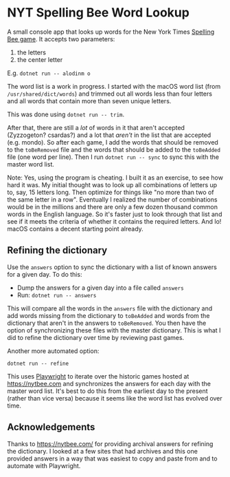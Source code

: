 # NYT Spelling Bee Word Lookup

A small console app that looks up words for the New York Times [Spelling Bee game](https://www.nytimes.com/puzzles/spelling-bee). It accepts two parameters:

1) the letters
2) the center letter

E.g. `dotnet run -- alodinm o`

The word list is a work in progress. I started with the macOS word list (from `/usr/shared/dict/words`) and trimmed out all words less than four letters and all words that contain more than seven unique letters.

This was done using `dotnet run -- trim`.

After that, there are still a *lot* of words in it that aren't accepted (Zyzzogeton? csardas?) and a lot that _aren't_ in the list that are accepted (e.g. mondo). So after each game, I add the words that should be removed to the `toBeRemoved` file and the words that should be added to the `toBeAdded` file (one word per line). Then I run `dotnet run -- sync` to sync this with the master word list.

Note: Yes, using the program is cheating. I built it as an exercise, to see how hard it was. My initial thought was to look up all combinations of letters up to, say, 15 letters long. Then optimize for things like "no more than two of the same letter in a row". Eventually I realized the number of combinations would be in the millions and there are only a few dozen thousand common words in the English language. So it's faster just to look through that list and see if it meets the criteria of whether it contains the required letters. And lo! macOS contains a decent starting point already.

## Refining the dictionary

Use the `answers` option to sync the dictionary with a list of known answers for a given day. To do this:

- Dump the answers for a given day into a file called `answers`
- Run: `dotnet run -- answers`

This will compare all the words in the `answers` file with the dictionary and add words missing from the dictionary to `toBeAdded` and words from the dictionary that aren't in the answers to `toBeRemoved`. You then have the option of synchronizing these files with the master dictionary. This is what I did to refine the dictionary over time by reviewing past games.

Another more automated option:

`dotnet run -- refine`

This uses [Playwright](https://playwright.dev/) to iterate over the historic games hosted at https://nytbee.com and synchronizes the answers for each day with the master word list. It's best to do this from the earliest day to the present (rather than vice versa) because it seems like the word list has evolved over time.

## Acknowledgements

Thanks to https://nytbee.com/ for providing archival answers for refining the dictionary. I looked at a few sites that had archives and this one provided answers in a way that was easiest to copy and paste from and to automate with Playwright.